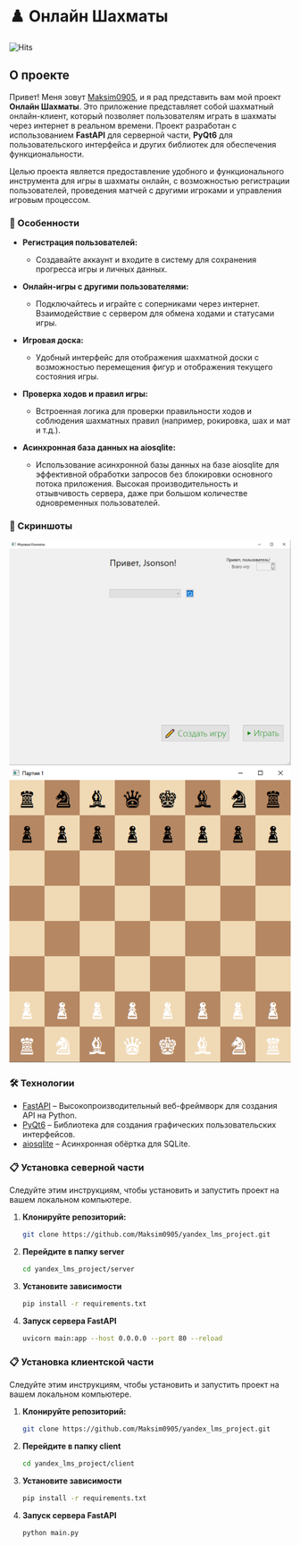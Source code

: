 # ♟️ Онлайн Шахматы

![Hits](https://hits.seeyoufarm.com/api/count/incr/badge.svg?url=https%3A%2F%2Fgithub.com%2FMaksim0905%2Fyandex_lms_project&count_bg=%2379C83D&title_bg=%23555555&icon=github.svg&icon_color=%23FFFFFF&title=посетителей&edge_flat=false)

## О проекте

Привет! Меня зовут [Maksim0905](https://github.com/Maksim0905), и я рад представить вам мой проект **Онлайн Шахматы**. Это приложение представляет собой шахматный онлайн-клиент, который позволяет пользователям играть в шахматы через интернет в реальном времени. Проект разработан с использованием **FastAPI** для серверной части, **PyQt6** для пользовательского интерфейса и других библиотек для обеспечения функциональности.

Целью проекта является предоставление удобного и функционального инструмента для игры в шахматы онлайн, с возможностью регистрации пользователей, проведения матчей с другими игроками и управления игровым процессом.

### 🌟 Особенности

- **Регистрация пользователей:**
  - Создавайте аккаунт и входите в систему для сохранения прогресса игры и личных данных.
  
- **Онлайн-игры с другими пользователями:**
  - Подключайтесь и играйте с соперниками через интернет. Взаимодействие с сервером для обмена ходами и статусами игры.
  
- **Игровая доска:**
  - Удобный интерфейс для отображения шахматной доски с возможностью перемещения фигур и отображения текущего состояния игры.
  
- **Проверка ходов и правил игры:**
  - Встроенная логика для проверки правильности ходов и соблюдения шахматных правил (например, рокировка, шах и мат и т.д.).
  
- **Асинхронная база данных на aiosqlite:**
  - Использование асинхронной базы данных на базе aiosqlite для эффективной обработки запросов без блокировки основного потока приложения. Высокая производительность и отзывчивость сервера, даже при большом количестве одновременных пользователей.

### 📸 Скриншоты

![Главная страница](https://github.com/Maksim0905/yandex_lms_project/blob/main/screenshots/homepage.png)
![Игровая доска](https://github.com/Maksim0905/yandex_lms_project/blob/main/screenshots/gameboard.png)

### 🛠 Технологии

- [FastAPI](https://fastapi.tiangolo.com/) – Высокопроизводительный веб-фреймворк для создания API на Python.
- [PyQt6](https://www.riverbankcomputing.com/software/pyqt/intro) – Библиотека для создания графических пользовательских интерфейсов.
- [aiosqlite](https://github.com/jreese/aiosqlite) – Асинхронная обёртка для SQLite.
### 📋 Установка северной части

Следуйте этим инструкциям, чтобы установить и запустить проект на вашем локальном компьютере.

1. **Клонируйте репозиторий:**
   ```bash
   git clone https://github.com/Maksim0905/yandex_lms_project.git
2. **Перейдите в папку server**
   ```bash
   cd yandex_lms_project/server
3. **Установите зависимости**
   ```bash
   pip install -r requirements.txt
4. **Запуск сервера FastAPI**
   ```bash
   uvicorn main:app --host 0.0.0.0 --port 80 --reload

### 📋 Установка клиентской части

Следуйте этим инструкциям, чтобы установить и запустить проект на вашем локальном компьютере.

1. **Клонируйте репозиторий:**
   ```bash
   git clone https://github.com/Maksim0905/yandex_lms_project.git
2. **Перейдите в папку client**
   ```bash
   cd yandex_lms_project/client
3. **Установите зависимости**
   ```bash
   pip install -r requirements.txt
4. **Запуск сервера FastAPI**
   ```bash
   python main.py

